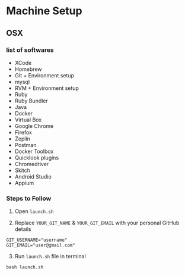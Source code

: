 # Machine Setup

## OSX

### list of softwares

- XCode
- Homebrew
- Git + Environment setup
- mysql
- RVM + Environment setup
- Ruby
- Ruby Bundler
- Java
- Docker
- Virtual Box
- Google Chrome
- Firefox
- Zeplin
- Postman
- Docker Toolbox
- Quicklook plugins
- Chromedriver
- Skitch
- Android Studio
- Appium

### Steps to Follow

1. Open `launch.sh`

2. Replace `YOUR_GIT_NAME` & `YOUR_GIT_EMAIL` with your personal GitHub details

```
GIT_USERNAME="username"
GIT_EMAIL="user@gmail.com"
```

3. Run `launch.sh` file in terminal

```
bash launch.sh
```